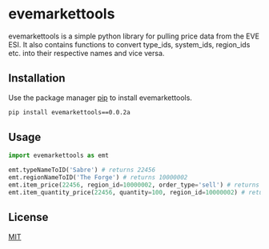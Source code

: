# evemarkettools

evemarkettools is a simple python library for pulling price data from the EVE ESI.
It also contains functions to convert type_ids, system_ids, region_ids etc. into their respective names and vice versa.

## Installation

Use the package manager [pip](https://pip.pypa.io/en/stable/) to install evemarkettools.

```bash
pip install evemarkettools==0.0.2a
```

## Usage

```python
import evemarkettools as emt

emt.typeNameToID('Sabre') # returns 22456
emt.regionNameToID('The Forge') # returns 10000002
emt.item_price(22456, region_id=10000002, order_type='sell') # returns 63560000
emt.item_quantity_price(22456, quantity=100, region_id=10000002) # returns 6531720000

```

## License
[MIT](https://choosealicense.com/licenses/mit/)
